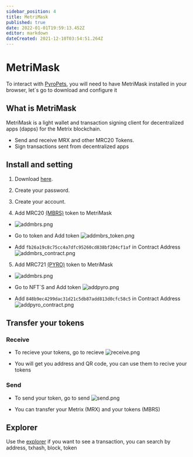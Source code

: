 ```yaml
---
sidebar_position: 4
title: MetriMask
published: true
date: 2022-01-01T19:59:13.452Z
editor: markdown
dateCreated: 2021-12-10T03:54:51.264Z
---
```


# MetriMask

To interact with [PyroPets](https://pyropets.org/), you will need to have MetriMask installed in your browser, let´s go to download and configure it

## **What is MetriMask**

MetriMask is a light wallet and transaction signing client for decentralized apps (dapps) for the Metrix blockchain.

- Send and receive MRX and other MRC20 Tokens.
- Sign transactions sent from decentralized apps

## **Install and setting**

1. Download [here](https://chrome.google.com/webstore/detail/metrimask/pgjlaaokfffcapdcakncnhpmigjlnpei).

2. Create your password.

3. Create your account.

4. Add MRC20 [(MBRS)](/mbrs) token to MetriMask

- ![addmbrs.png](/img/addmbrs.png)

- Go to token and Add token
  ![addmbrs_token.png](/img/addmbrs_token.png)

- Add `fb26a19c8c75cc4a7dfc95260cd838bf204cf1af` in Contract Address
  ![addmbrs_contract.png](/img/addmbrs_contract.png)

5. Add MRC721 [(PYRO)](/pyro) token to MetriMask

- ![addmbrs.png](/img/addmbrs.png)

- Go to NFT´S and Add token
  ![addpyro.png](/img/addpyro.png)

- Add `848b9ec4299dac31d21c5db87add813d0cfc58c5` in Contract Address
  ![addpyro_contract.png](/img/addpyro_contract.png)

## **Transfer your tokens**

### Receive

- To recieve your tokens, go to recieve
  ![receive.png](/img/receive.png)

- You will get you address and QR code, you can use them to recive your tokens

### Send

- To send your token, go to send
  ![send.png](/img/send.png)

- You can transfer your Metrix (MRX) and your tokens (MBRS)

## Explorer

Use the [explorer](https://explorer.metrixcoin.com/) if you want to see a transaction, you can search by address, txhash, block, token
